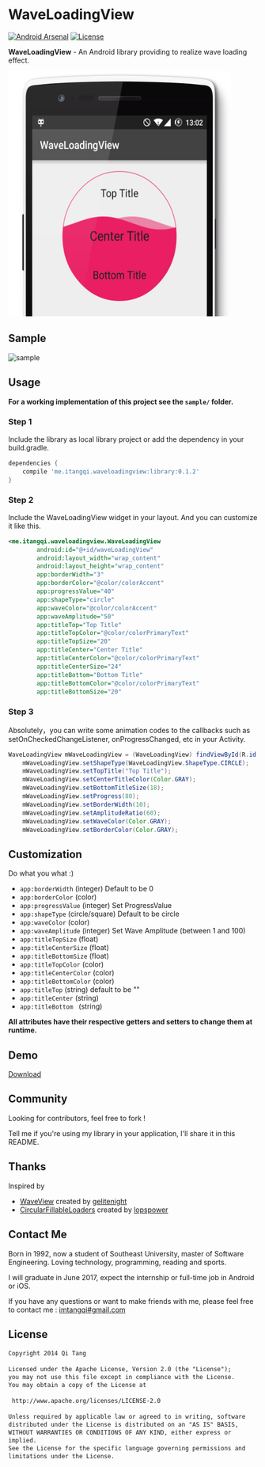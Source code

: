 # WaveLoadingView

[![Android Arsenal](https://img.shields.io/badge/Android%20Arsenal-WaveLoadingView-green.svg?style=true)](https://android-arsenal.com/details/1/2908)
[![License](https://img.shields.io/badge/license-Apache%202-green.svg)](https://www.apache.org/licenses/LICENSE-2.0)  

**WaveLoadingView** - An Android library providing to realize wave loading effect.

<img src="/screenshots/ss.png" alt="screenshot" title="screenshot" width="450" height="495" /> 

## Sample

<img src="/screenshots/sample.gif" alt="sample" title="sample" width="400" height="680" />



## Usage

**For a working implementation of this project see the `sample/` folder.**

### Step 1

Include the library as local library project or add the dependency in your build.gradle.

```groovy
dependencies {
    compile 'me.itangqi.waveloadingview:library:0.1.2'
}
```	
### Step 2

Include the WaveLoadingView widget in your layout. And you can customize it like this.
   
```xml
<me.itangqi.waveloadingview.WaveLoadingView
        android:id="@+id/waveLoadingView"
        android:layout_width="wrap_content"
        android:layout_height="wrap_content"
        app:borderWidth="3"
        app:borderColor="@color/colorAccent"
        app:progressValue="40"
        app:shapeType="circle"
        app:waveColor="@color/colorAccent"
        app:waveAmplitude="50"
        app:titleTop="Top Title"
        app:titleTopColor="@color/colorPrimaryText"
        app:titleTopSize="20"
        app:titleCenter="Center Title"
        app:titleCenterColor="@color/colorPrimaryText"
        app:titleCenterSize="24"
        app:titleBottom="Bottom Title"
        app:titleBottomColor="@color/colorPrimaryText"
        app:titleBottomSize="20"         
```

### Step 3

Absolutely，you can write some animation codes to the callbacks such as setOnCheckedChangeListener, onProgressChanged, etc in your Activity.


```java
WaveLoadingView mWaveLoadingView = (WaveLoadingView) findViewById(R.id.waveLoadingView);
	mWaveLoadingView.setShapeType(WaveLoadingView.ShapeType.CIRCLE);
	mWaveLoadingView.setTopTitle("Top Title");
	mWaveLoadingView.setCenterTitleColor(Color.GRAY);
	mWaveLoadingView.setBottomTitleSize(18);
	mWaveLoadingView.setProgress(80);
	mWaveLoadingView.setBorderWidth(10);
	mWaveLoadingView.setAmplitudeRatio(60);
	mWaveLoadingView.setWaveColor(Color.GRAY);
	mWaveLoadingView.setBorderColor(Color.GRAY);
```

## Customization

Do what you what :)

* `app:borderWidth` (integer) Default to be 0
* `app:borderColor` (color)
* `app:progressValue` (integer) Set ProgressValue
* `app:shapeType` (circle/square) Default to be circle
* `app:waveColor` (color)
* `app:waveAmplitude` (integer) Set Wave Amplitude (between 1 and 100)
* `app:titleTopSize` (float) 
* `app:titleCenterSize` (float)
* `app:titleBottomSize` (float)
* `app:titleTopColor` (color)
* `app:titleCenterColor` (color)
* `app:titleBottomColor` (color)
* `app:titleTop` (string) default to be ""
* `app:titleCenter` (string)
* `app:titleBottom ` (string)

**All attributes have their respective getters and setters to change them at runtime.**

## Demo

[Download](https://github.com/tangqi92/WaveLoadingView/releases/download/v0.1.2/sample-release-unsigned.apk)



## Community

Looking for contributors, feel free to fork !

Tell me if you're using my library in your application, I'll share it in this README.



## Thanks

Inspired by 

- [WaveView](https://github.com/gelitenight/WaveView) created by [gelitenight](https://github.com/gelitenight)
- [CircularFillableLoaders](https://github.com/lopspower/CircularFillableLoaders) created by [lopspower](https://github.com/lopspower)

## Contact Me

Born in 1992, now a student of Southeast University, master of Software Engineering. Loving technology, programming, reading and sports.

I will graduate in June 2017, expect the internship or full-time job in Android or iOS.

If you have any questions or want to make friends with me, please feel free to contact me : [imtangqi#gmail.com](mailto:imtangqi@gmail.com "Welcome to contact me")



## License

    Copyright 2014 Qi Tang

	Licensed under the Apache License, Version 2.0 (the "License");
	you may not use this file except in compliance with the License.
	You may obtain a copy of the License at

     http://www.apache.org/licenses/LICENSE-2.0

	Unless required by applicable law or agreed to in writing, software
	distributed under the License is distributed on an "AS IS" BASIS,
	WITHOUT WARRANTIES OR CONDITIONS OF ANY KIND, either express or implied.
	See the License for the specific language governing permissions and
	limitations under the License.

